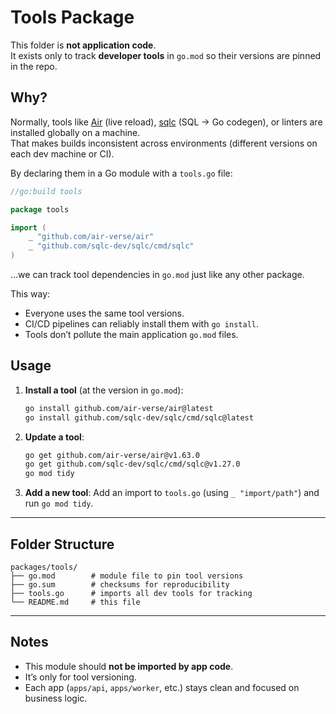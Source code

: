 # Tools Package

This folder is **not application code**.  
It exists only to track **developer tools** in `go.mod` so their versions are pinned in the repo.

## Why?

Normally, tools like [Air](https://github.com/air-verse/air) (live reload), [sqlc](https://github.com/sqlc-dev/sqlc) (SQL → Go codegen), or linters are installed globally on a machine.  
That makes builds inconsistent across environments (different versions on each dev machine or CI).

By declaring them in a Go module with a `tools.go` file:

```go
//go:build tools

package tools

import (
    _ "github.com/air-verse/air"
    _ "github.com/sqlc-dev/sqlc/cmd/sqlc"
)
````

…we can track tool dependencies in `go.mod` just like any other package.

This way:

* Everyone uses the same tool versions.
* CI/CD pipelines can reliably install them with `go install`.
* Tools don’t pollute the main application `go.mod` files.

## Usage

1. **Install a tool** (at the version in `go.mod`):

   ```bash
   go install github.com/air-verse/air@latest
   go install github.com/sqlc-dev/sqlc/cmd/sqlc@latest
   ```

2. **Update a tool**:

   ```bash
   go get github.com/air-verse/air@v1.63.0
   go get github.com/sqlc-dev/sqlc/cmd/sqlc@v1.27.0
   go mod tidy
   ```

3. **Add a new tool**:
   Add an import to `tools.go` (using `_ "import/path"`) and run `go mod tidy`.

---

## Folder Structure

```
packages/tools/
├── go.mod        # module file to pin tool versions
├── go.sum        # checksums for reproducibility
├── tools.go      # imports all dev tools for tracking
└── README.md     # this file
```

---

## Notes

* This module should **not be imported by app code**.
* It’s only for tool versioning.
* Each app (`apps/api`, `apps/worker`, etc.) stays clean and focused on business logic.